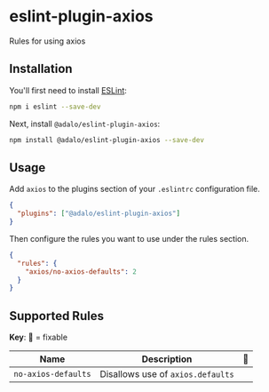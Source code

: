 # eslint-plugin-axios

Rules for using axios

## Installation

You'll first need to install [ESLint](https://eslint.org/):

```sh
npm i eslint --save-dev
```

Next, install `@adalo/eslint-plugin-axios`:

```sh
npm install @adalo/eslint-plugin-axios --save-dev
```

## Usage

Add `axios` to the plugins section of your `.eslintrc` configuration file.

```json
{
  "plugins": ["@adalo/eslint-plugin-axios"]
}
```

Then configure the rules you want to use under the rules section.

```json
{
  "rules": {
    "axios/no-axios-defaults": 2
  }
}
```

## Supported Rules

**Key**: :wrench: = fixable

| Name                | Description                       | :wrench: |
| ------------------- | --------------------------------- | -------- |
| `no-axios-defaults` | Disallows use of `axios.defaults` |          |
